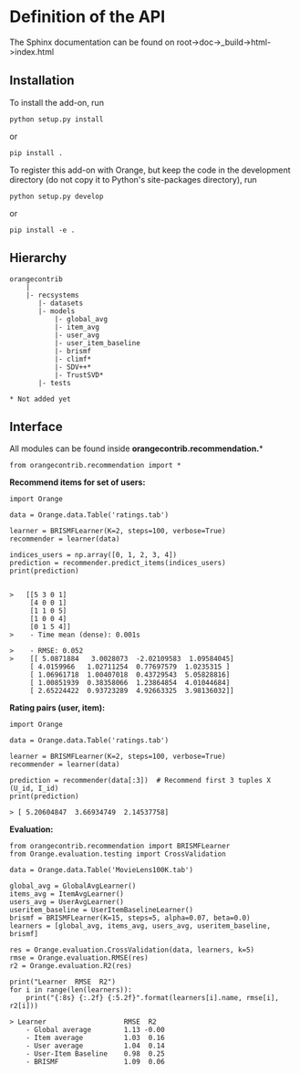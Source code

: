 Definition of the API
=====================

The Sphinx documentation can be found on root->doc->_build->html->index.html


Installation
------------

To install the add-on, run

    python setup.py install

or

    pip install .

To register this add-on with Orange, but keep the code in the development directory (do not copy it to 
Python's site-packages directory), run

    python setup.py develop

or

    pip install -e .


Hierarchy
---------
```
orangecontrib
    |
    |- recsystems
       |- datasets
       |- models
           |- global_avg
           |- item_avg
           |- user_avg
           |- user_item_baseline
           |- brismf
           |- climf*
           |- SDV++*
           |- TrustSVD*
       |- tests
       
* Not added yet
```



Interface
---------

All modules can be found inside **orangecontrib.recommendation.***

    from orangecontrib.recommendation import *
    
**Recommend items for set of users:**

    import Orange

    data = Orange.data.Table('ratings.tab')

    learner = BRISMFLearner(K=2, steps=100, verbose=True)
    recommender = learner(data)

    indices_users = np.array([0, 1, 2, 3, 4])
    prediction = recommender.predict_items(indices_users)
    print(prediction)
    
    
    >   [[5 3 0 1]
         [4 0 0 1]
         [1 1 0 5]
         [1 0 0 4]
         [0 1 5 4]]
    >    - Time mean (dense): 0.001s
       
    >    - RMSE: 0.052
    >    [[ 5.0871884   3.0028073  -2.02109583  1.09584045]
         [ 4.0159966   1.02711254  0.77697579  1.0235315 ]
         [ 1.06961718  1.00407018  0.43729543  5.05828816]
         [ 1.00851939  0.38358066  1.23864854  4.01044684]
         [ 2.65224422  0.93723289  4.92663325  3.98136032]]

**Rating pairs (user, item):**

    import Orange

    data = Orange.data.Table('ratings.tab')

    learner = BRISMFLearner(K=2, steps=100, verbose=True)
    recommender = learner(data)
    
    prediction = recommender(data[:3])  # Recommend first 3 tuples X (U_id, I_id)
    print(prediction)
    
    > [ 5.20604847  3.66934749  2.14537758]
    
    
    


**Evaluation:**

    from orangecontrib.recommendation import BRISMFLearner
    from Orange.evaluation.testing import CrossValidation
    
    data = Orange.data.Table('MovieLens100K.tab')
    
    global_avg = GlobalAvgLearner()
    items_avg = ItemAvgLearner()
    users_avg = UserAvgLearner()
    useritem_baseline = UserItemBaselineLearner()
    brismf = BRISMFLearner(K=15, steps=5, alpha=0.07, beta=0.0)
    learners = [global_avg, items_avg, users_avg, useritem_baseline, brismf]
    
    res = Orange.evaluation.CrossValidation(data, learners, k=5)
    rmse = Orange.evaluation.RMSE(res)
    r2 = Orange.evaluation.R2(res)
    
    print("Learner  RMSE  R2")
    for i in range(len(learners)):
        print("{:8s} {:.2f} {:5.2f}".format(learners[i].name, rmse[i], r2[i]))
        
    > Learner                   RMSE  R2
        - Global average        1.13 -0.00
        - Item average          1.03  0.16
        - User average          1.04  0.14
        - User-Item Baseline    0.98  0.25
        - BRISMF                1.09  0.06
    
